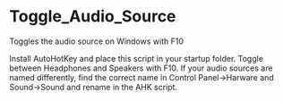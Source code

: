 # Toggle_Audio_Source
Toggles the audio source on Windows with F10


Install AutoHotKey and place this script in your startup folder. Toggle between Headphones and Speakers with F10. If your audio sources are named differently, find the correct name in Control Panel->Harware and Sound->Sound and rename in the AHK script.
